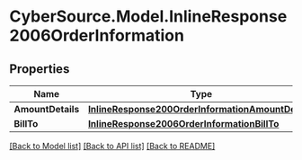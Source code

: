 # CyberSource.Model.InlineResponse2006OrderInformation
## Properties

Name | Type | Description | Notes
------------ | ------------- | ------------- | -------------
**AmountDetails** | [**InlineResponse200OrderInformationAmountDetails**](InlineResponse200OrderInformationAmountDetails.md) |  | [optional] 
**BillTo** | [**InlineResponse2006OrderInformationBillTo**](InlineResponse2006OrderInformationBillTo.md) |  | [optional] 

[[Back to Model list]](../README.md#documentation-for-models) [[Back to API list]](../README.md#documentation-for-api-endpoints) [[Back to README]](../README.md)

